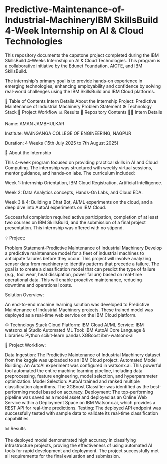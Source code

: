 # Predictive-Maintenance-of-Industrial-MachineryIBM SkillsBuild 4-Week Internship on AI & Cloud Technologies
This repository documents the capstone project completed during the IBM SkillsBuild 4-Weeks Internship on AI & Cloud Technologies. This program is a collaborative initiative by the Edunet Foundation, AICTE, and IBM SkillsBuild.

The internship's primary goal is to provide hands-on experience in emerging technologies, enhancing employability and confidence by solving real-world challenges using the IBM SkillsBuild and IBM Cloud platforms.

📝 Table of Contents
Intern Details
About the Internship
Project: Predictive Maintenance of Industrial Machinery
Problem Statement
⚙️ Technology Stack
🚀 Project Workflow
📊 Results
📁 Repository Contents
👨‍💻 Intern Details

Name: AMAN JAMBHULKAR

Institute: WAINGANGA COLLEGE OF ENGINEERING, NAGPUR

Duration: 4 Weeks (15th July 2025 to 7th August 2025)

📖 About the Internship

This 4-week program focused on providing practical skills in AI and Cloud Computing. The internship was structured with weekly virtual sessions, mentor guidance, and hands-on labs. The curriculum included:

Week 1: Internship Orientation, IBM Cloud Registration, Artificial Intelligence.

Week 2: Data Analytics concepts, Hands-On Labs, and Cloud EDA.

Week 3 & 4: Building a Chat Bot, AI/ML experiments on the cloud, and a deep dive into AutoAI experiments on IBM Cloud.

Successful completion required active participation, completion of at least two courses on IBM SkillsBuild, and the submission of a final project presentation. This internship was offered with no stipend.

💡 Project: 

Problem Statement-Predictive Maintenance of Industrial Machinery
Develop a predictive maintenance model for a fleet of industrial machines to anticipate
failures before they occur. This project will involve analyzing sensor data from machinery
to identify patterns that precede a failure. The goal is to create a classification model that
can predict the type of failure (e.g., tool wear, heat dissipation, power failure) based on
real-time operational data. This will enable proactive maintenance, reducing downtime
and operational costs.


Solution Overview:

An end-to-end machine learning solution was developed to Predictive Maintenance of Industrial Machinery projects. These trained model was deployed as a real-time web service on the IBM Cloud platform.

⚙️ Technology Stack
Cloud Platform: IBM Cloud
AI/ML Service: IBM watsonx.ai Studio
Automated ML Tool: IBM AutoAI
Core Language & Libraries:
Python
scikit-learn
pandas
XGBoost
ibm-watsonx-ai

🚀 Project Workflow:

Data Ingestion: The Predictive Maintenance of Industrial Machinery dataset from the kaggle was uploaded to an IBM Cloud project.
Automated Model Building: An AutoAI experiment was configured in watsonx.ai. This powerful tool automated the entire machine learning pipeline, including data preprocessing, feature engineering, model selection, and hyperparameter optimization.
Model Selection: AutoAI trained and ranked multiple classification algorithms. The XGBoost Classifier was identified as the best-performing model based on accuracy.
Deployment: The top-performing pipeline was saved as a model asset and deployed as an Online Web Service within a Deployment Space on IBM Watsonx.ai, which provides a REST API for real-time predictions.
Testing: The deployed API endpoint was successfully tested with sample data to validate its real-time classification capabilities.

📊 Results

The deployed model demonstrated high accuracy in classifying infrastructure projects, proving the effectiveness of using automated AI tools for rapid development and deployment. The project successfully met all requirements for the final evaluation and submission.


